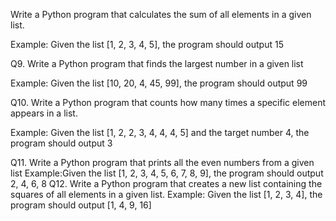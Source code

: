 Write a Python program that calculates the sum of all elements in a given list.

Example: Given the list [1, 2, 3, 4, 5], the program should output 15

Q9. Write a Python program that finds the largest number in a given list

Example: Given the list [10, 20, 4, 45, 99], the program should output 99

Q10. Write a Python program that counts how many times a specific element appears in a list.

Example: Given the list [1, 2, 2, 3, 4, 4, 4, 5] and the target number 4, the program should
output 3

Q11. Write a Python program that prints all the even numbers from a given list
Example:Given the list [1, 2, 3, 4, 5, 6, 7, 8, 9], the program should output 2, 4, 6, 8
Q12. Write a Python program that creates a new list containing the squares of all elements in a
given list.
Example: Given the list [1, 2, 3, 4], the program should output [1, 4, 9, 16]